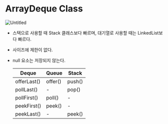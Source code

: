 # ArrayDeque Class

![Untitled](ArrayDeque%20Class%20aea8029e3e74410485c8404e87d9151a/Untitled.png)

- 스택으로 사용할 때 Stack 클래스보다 빠르며, 대기열로 사용할 때는 LinkedList보다 빠르다.
- 사이즈에 제한이 없다.
- null 요소는 저장되지 않는다.
    
    
    | Deque | Queue | Stack |
    | --- | --- | --- |
    | offerLast() | offer() | push() |
    | pollLast() | - | pop() |
    | pollFirst() | poll() | - |
    | peekFirst() | peek() | - |
    | peekLast() | - | peek() |